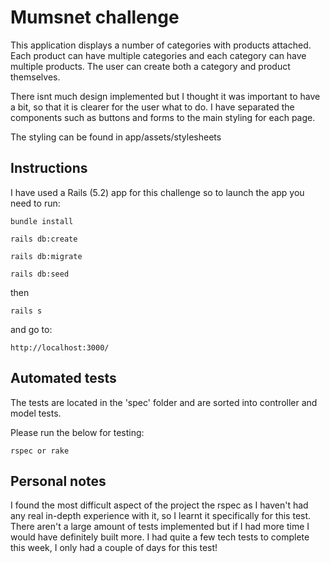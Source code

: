 # Mumsnet challenge

This application displays a number of categories with products attached. Each product can have multiple categories and each category can have multiple products. The user can create both a category and product themselves.

There isnt much design implemented but I thought it was important to have a bit, so that it is clearer for the user what to do. I have separated the components such as buttons and forms to the main styling for each page.

The styling can be found in app/assets/stylesheets

## Instructions

I have used a Rails (5.2) app for this challenge so to launch the app you need to run:

```
bundle install
```
```
rails db:create
```
```
rails db:migrate
```
```
rails db:seed
```
then

```
rails s
```

and go to:

```
http://localhost:3000/
```

## Automated tests

The tests are located in the 'spec' folder and are sorted into controller and model tests.

Please run the below for testing:

```
rspec or rake
```

## Personal notes

I found the most difficult aspect of the project the rspec as I haven't had any real in-depth experience with it, so I learnt it specifically for this test. There aren't a large amount of tests implemented but if I had more time I would have definitely built more. I had quite a few tech tests to complete this week, I only had a couple of days for this test!

